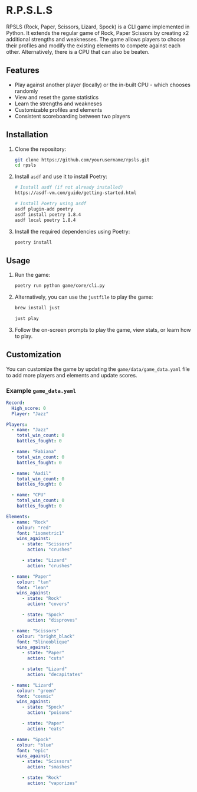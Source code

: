 # R.P.S.L.S

RPSLS (Rock, Paper, Scissors, Lizard, Spock) is a CLI game implemented in Python. It extends the regular game of Rock, Paper Scissors by creating x2 additional strengths and weaknesses. 
The game allows players to choose their profiles and modify the existing elements to compete against each other.
Alternatively, there is a CPU that can also be beaten.

## Features

- Play against another player (locally) or the in-built CPU - which chooses randomly
- View and reset the game statistics
- Learn the strengths and weakneses
- Customizable profiles and elements
- Consistent scoreboarding between two players

## Installation

1. Clone the repository:
    ```sh
    git clone https://github.com/yourusername/rpsls.git
    cd rpsls
    ```

2. Install `asdf` and use it to install Poetry:
    ```sh
    # Install asdf (if not already installed)
    https://asdf-vm.com/guide/getting-started.html

    # Install Poetry using asdf
    asdf plugin-add poetry
    asdf install poetry 1.8.4
    asdf local poetry 1.8.4
    ```

3. Install the required dependencies using Poetry:
    ```sh
    poetry install
    ```

## Usage

1. Run the game:
    ```sh
    poetry run python game/core/cli.py
    ```

2. Alternatively, you can use the `justfile` to play the game:
    ```sh
    brew install just
    ```

    ```sh
    just play
    ```

3. Follow the on-screen prompts to play the game, view stats, or learn how to play.

## Customization

You can customize the game by updating the `game/data/game_data.yaml` file to add more players and elements and update scores.

### Example `game_data.yaml`

```yaml
Record:
  High_score: 0
  Player: "Jazz"

Players:
  - name: "Jazz"
    total_win_count: 0
    battles_fought: 0

  - name: "Fabiana"
    total_win_count: 0
    battles_fought: 0

  - name: "Aadil"
    total_win_count: 0
    battles_fought: 0

  - name: "CPU"
    total_win_count: 0
    battles_fought: 0

Elements:
  - name: "Rock"
    colour: "red"
    font: "isometric1"
    wins_against:
      - state: "Scissors"
        action: "crushes"

      - state: "Lizard"
        action: "crushes"

  - name: "Paper"
    colour: "tan"
    font: "lean"
    wins_against:
      - state: "Rock"
        action: "covers"

      - state: "Spock"
        action: "disproves"

  - name: "Scissors"
    colour: "bright_black"
    font: "5lineoblique"
    wins_against:
      - state: "Paper"
        action: "cuts"

      - state: "Lizard"
        action: "decapitates"

  - name: "Lizard"
    colour: "green"
    font: "cosmic"
    wins_against:
      - state: "Spock"
        action: "poisons"

      - state: "Paper"
        action: "eats"

  - name: "Spock"
    colour: "blue"
    font: "epic"
    wins_against:
      - state: "Scissors"
        action: "smashes"

      - state: "Rock"
        action: "vaporizes"
